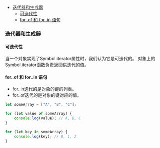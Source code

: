 
<!-- @import "[TOC]" {cmd="toc" depthFrom=1 depthTo=6 orderedList=false} -->

<!-- code_chunk_output -->

- [迭代器和生成器](#迭代器和生成器)
  - [可迭代性](#可迭代性)
  - [for..of 和 for..in 语句](#forof-和-forin-语句)

<!-- /code_chunk_output -->

### 迭代器和生成器

#### 可迭代性
当一个对象实现了Symbol.iterator属性时，我们认为它是可迭代的。
对象上的Symbol.iterator函数负责返回供迭代的值。

#### for..of 和 for..in 语句
* for..in迭代的是对象的键的列表。
* for..of迭代的是对象的键对应的值。
```Typescript
let someArray = ["A", "B", "C"];

for (let value of someArray) {
    console.log(value); // A, B, C
}

for (let key in someArray) {
    console.log(key); // 0, 1, 2
}
```
